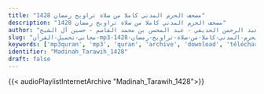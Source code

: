 ```yaml
---
title: "مصحف الحرم المدني كاملا من صلاة تراويح رمضان 1428"
description: "مصحف الحرم المدني كاملا من صلاة تراويح رمضان 1428"
author: "صلاح البدير - علي بن عبد الرحمن الحذيفي - عبد المحسن بن محمد القاسم - حسين آل الشيخ"
slug: "مجاني-تحميل-القرآن-mp3-مصحف-الحرم-المدني-كاملا-من-صلاة-تراويح-رمضان-1428"
keywords: ['mp3quran', 'mp3', 'quran', 'archive', 'download', 'télécharger', 'coran', 'islam', 'al-Shuraym', 'al-Muaiqly', 'as-Sudays', 'al-Juhany', 'taraweeh', 'al', 'Taleb', 'Makkah', 'Madinah', 'al-Qasim', 'al-Budair', 'Aal', 'ash-Shaykh', 'Tarawih', 'ماهر', 'المعيقلي', 'سعود', 'الشريم', 'عبد', 'الرحمن', 'السديس', 'عبدالله', 'عواد', 'الجهني', 'صالح', 'آل', 'طالب', 'مصحف', 'الحرم', 'المكي', 'كاملا', 'من', 'صلاة', 'تراويح', 'رمضان', '1428', 'قرآن', 'مصحف', 'مرتل', 'مجود', 'القرآن', 'الكريم', 'المصحف', 'المرتل', 'المجود', 'إسلام', 'علي', 'بن', 'عبد', 'الرحمن', 'الحذيفي', 'عبد', 'المحسن', 'بن', 'محمد', 'القاسم', 'صلاح', 'البدير', 'حسين', 'آل', 'الشيخ', 'المدني', 'تحميل']
identifier: "Madinah_Tarawih_1428"
draft: false
---
```


{{< audioPlaylistInternetArchive "Madinah_Tarawih_1428">}}
